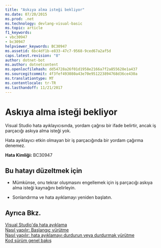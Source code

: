 ```yaml
---
title: "Askıya alma isteği bekliyor"
ms.date: 07/20/2015
ms.prod: .net
ms.technology: devlang-visual-basic
ms.topic: article
f1_keywords:
- vbc30947
- bc30947
helpviewer_keywords: BC30947
ms.assetid: 6bc4df1b-e833-47c7-9568-9ced67a2af5d
caps.latest.revision: "8"
author: dotnet-bot
ms.author: dotnetcontent
ms.openlocfilehash: dd54728a26f01d1958e2166a7f2a855628e1a437
ms.sourcegitcommit: 4f3fef493080a43e70e951223894768d36ce430a
ms.translationtype: MT
ms.contentlocale: tr-TR
ms.lasthandoff: 11/21/2017
---
```

# <a name="suspend-request-is-pending"></a>Askıya alma isteği bekliyor
Visual Studio hata ayıklayıcısında, yordam çağrısı bir ifade belirtir, ancak iş parçacığı askıya alma isteği yok.  
  
 Hata ayıklayıcı etkin olmayan bir iş parçacığında bir yordam çağırma denemez.  
  
 **Hata Kimliği:** BC30947  
  
## <a name="to-correct-this-error"></a>Bu hatayı düzeltmek için  
  
-   Mümkünse, onu tekrar oluşmasını engellemek için iş parçacığı askıya alma isteği kaynağını belirleyin.  
  
-   Sonlandırma ve hata ayıklamayı yeniden başlatın.  
  
## <a name="see-also"></a>Ayrıca Bkz.  
 [Visual Studio'da hata ayıklama](/visualstudio/debugger/debugging-in-visual-studio)  
 [Nasıl yapılır: Başlangıç yürütme](http://msdn.microsoft.com/en-us/b0fe0ce5-900e-421f-a4c6-aa44ddae453c)  
 [Nasıl yapılır: hata ayıklamayı durdurun veya durdurmak yürütme](http://msdn.microsoft.com/en-us/03c68f95-aa96-481b-990e-467e065453a5)  
 [Kod sürüm genel bakış](http://msdn.microsoft.com/en-us/8791dac9-64d1-4bb9-b59e-8d59af1833f9)
